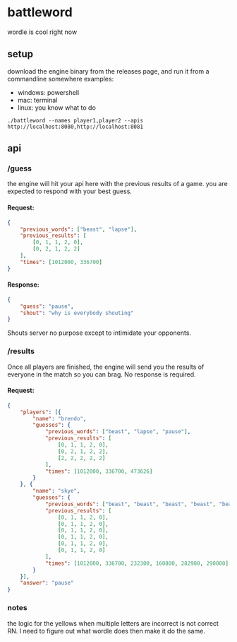# battleword
wordle is cool right now

## setup
download the engine binary from the releases page, and run it from a commandline somewhere 
examples:
- windows: powershell
- mac: terminal
- linux: you know what to do
```
./battleword --names player1,player2 --apis http://localhost:8080,http://localhost:8081
```

## api
### /guess
the engine will hit your api here with the previous results of a game. you are expected to respond with your best guess.
#### Request:
```json
{
	"previous_words": ["beast", "lapse"],
	"previous_results": [
		[0, 1, 1, 2, 0],
		[0, 2, 1, 2, 2]
	],
	"times": [1012000, 336700]
}
```
#### Response:
```json
{
	"guess": "pause",
	"shout": "why is everybody shouting"
}
```
Shouts server no purpose except to intimidate your opponents.

### /results
Once all players are finished, the engine will send you the results of everyone in the match so you can brag. No response is required.
#### Request:
```json
{
	"players": [{
		"name": "brendo",
		"guesses": {
			"previous_words": ["beast", "lapse", "pause"],
			"previous_results": [
				[0, 1, 1, 2, 0],
				[0, 2, 1, 2, 2],
				[2, 2, 2, 2, 2]
			],
			"times": [1012000, 336700, 473626]
		}
	}, {
		"name": "skye",
		"guesses": {
			"previous_words": ["beast", "beast", "beast", "beast", "beast", "beast"],
			"previous_results": [
				[0, 1, 1, 2, 0],
				[0, 1, 1, 2, 0],
				[0, 1, 1, 2, 0],
				[0, 1, 1, 2, 0],
				[0, 1, 1, 2, 0],
				[0, 1, 1, 2, 0]
			],
			"times": [1012000, 336700, 232300, 160800, 282900, 290000]
		}
	}],
	"answer": "pause"
}
```

### notes
 the logic for the yellows when multiple letters are incorrect is not correct RN. I need to figure out what wordle does then make it do the same.